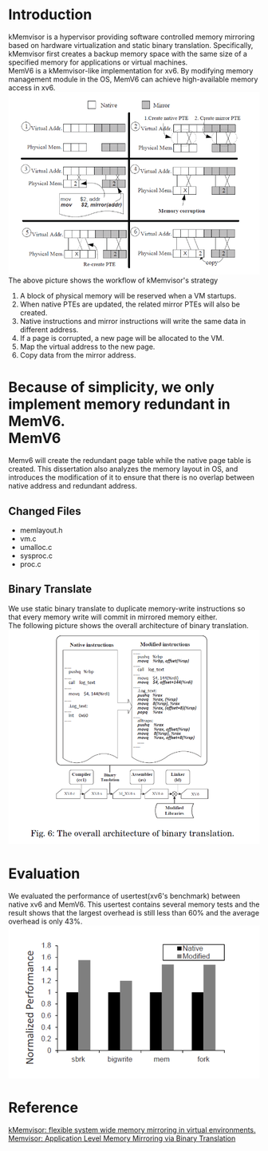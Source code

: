 Introduction
=========
kMemvisor is a hypervisor providing software controlled memory mirroring based on hardware virtualization and static binary translation. Specifically, kMemvisor first creates a backup memory space with the same size of a specified memory for applications or virtual machines.     
MemV6 is a kMemvisor-like implementation for xv6. By modifying memory management module in the OS, MemV6 can achieve high-available memory access in xv6.   
![workflow](pic/workflow.png)  
The above picture shows the workflow of kMemvisor's strategy  
1. A block of physical memory will be reserved when a VM startups.  
2. When native PTEs are updated, the related mirror PTEs will also be created.  
3. Native instructions and mirror instructions will write the same data in different address.  
4. If a page is corrupted, a new page will be allocated to the VM.  
5. Map the virtual address to the new page.  
6. Copy data from the mirror address.  

Because of simplicity, we only implement memory redundant in MemV6.  
MemV6
=========
Memv6 will create the redundant page table while the native page table is created. This dissertation also analyzes the memory layout in OS, and introduces the modification of it to ensure that there is no overlap between native address and redundant address.

Changed Files
---------
+ memlayout.h
+ vm.c
+ umalloc.c
+ sysproc.c
+ proc.c 
  
Binary Translate
----------
We use static binary translate to duplicate memory-write instructions so that every memory write will commit in mirrored memory either.  
The following picture shows the overall architecture of binary translation.  
![bt](pic/bt.png)  

Evaluation
=========
We evaluated the performance of usertest(xv6's benchmark) between native xv6 and MemV6. This usertest contains several memory tests and the result shows that the largest overhead is still less than 60% and the average overhead is only 43%.  
![evaluation](pic/evaluation.png)
  
Reference
=========
[kMemvisor: flexible system wide memory mirroring in virtual environments.](http://dl.acm.org/citation.cfm?doid=2462902.2462910)  
[Memvisor: Application Level Memory Mirroring via Binary Translation](http://ieeexplore.ieee.org/xpl/articleDetails.jsp?tp=&arnumber=6337823)
